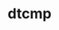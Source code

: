 ---
title: "dtcmp"
layout: cache
categories: [package, develop]
meta: {"compilers": ["cce@18.0.0", "gcc@10.3.0", "gcc@11.4.0", "gcc@7.5.0", "gcc@9.4.0", "intel-oneapi-compilers@2025.1.0"], "num_specs": 25, "num_specs_by_stack": {"e4s": 3, "e4s-cray-rhel": 3, "e4s-cray-sles": 1, "e4s-neoverse-v2": 3, "e4s-neoverse_v1": 3, "e4s-oneapi": 3, "e4s-power": 1, "radiuss": 4, "root": 25, "tutorial": 4}, "oss": ["rhel8", "sle_hpc15", "ubuntu18.04", "ubuntu20.04", "ubuntu22.04"], "platforms": ["linux"], "stacks": ["e4s", "e4s-cray-rhel", "e4s-cray-sles", "e4s-neoverse-v2", "e4s-neoverse_v1", "e4s-oneapi", "e4s-power", "radiuss", "root", "tutorial"], "targets": ["neoverse_v1", "neoverse_v2", "ppc64le", "x86_64_v3", "x86_64_v4"], "versions": ["1.1.5"]}
spec_details: [{"compiler": "cce@18.0.0", "hash": "2kddnzqqgwxxszxywjoxzl4p2jyr5nu5", "os": "rhel8", "platform": "linux", "size": "-", "stacks": ["e4s-cray-rhel", "root"], "target": "x86_64_v3", "variants": ["build_system=autotools", "+shared"], "versions": ["1.1.5"]}, {"compiler": "cce@18.0.0", "hash": "3rdfbo3ztp3rxbirbxlqmzldeua2z6wu", "os": "rhel8", "platform": "linux", "size": "-", "stacks": ["e4s-cray-rhel", "root"], "target": "x86_64_v3", "variants": ["build_system=autotools", "+shared"], "versions": ["1.1.5"]}, {"compiler": "gcc@11.4.0", "hash": "5zijvjvsqrqlfyz4dtkiwyaqyeioptmk", "os": "ubuntu22.04", "platform": "linux", "size": "-", "stacks": ["root", "tutorial"], "target": "x86_64_v3", "variants": ["build_system=autotools", "+shared"], "versions": ["1.1.5"]}, {"compiler": "gcc@7.5.0", "hash": "623jz65kid7wnjvbqpkwojen4kwsgb6j", "os": "ubuntu18.04", "platform": "linux", "size": "-", "stacks": ["radiuss", "root"], "target": "x86_64_v3", "variants": ["build_system=autotools", "+shared"], "versions": ["1.1.5"]}, {"compiler": "gcc@11.4.0", "hash": "6s5qzjji5oibz3k2syy4guzxawv5viyo", "os": "ubuntu22.04", "platform": "linux", "size": "-", "stacks": ["e4s-neoverse_v1", "root"], "target": "neoverse_v1", "variants": ["build_system=autotools", "+shared"], "versions": ["1.1.5"]}, {"compiler": "gcc@9.4.0", "hash": "75zwf2d3hhbmjnsclaxrm6wjfd5dgjej", "os": "ubuntu20.04", "platform": "linux", "size": "-", "stacks": ["e4s-power", "root"], "target": "ppc64le", "variants": ["build_system=autotools", "+shared"], "versions": ["1.1.5"]}, {"compiler": "gcc@11.4.0", "hash": "adaempc6dnfiaexqhfvcoqqaxeaaonqb", "os": "ubuntu22.04", "platform": "linux", "size": "-", "stacks": ["root", "tutorial"], "target": "x86_64_v3", "variants": ["build_system=autotools", "+shared"], "versions": ["1.1.5"]}, {"compiler": "gcc@11.4.0", "hash": "atdqfbzjjipnsgotnjrtpjbwdi43wthj", "os": "ubuntu22.04", "platform": "linux", "size": "-", "stacks": ["root", "tutorial"], "target": "x86_64_v3", "variants": ["build_system=autotools", "+shared"], "versions": ["1.1.5"]}, {"compiler": "gcc@11.4.0", "hash": "bxy3axfusjyercl3xzog3nkqpvfsmlqx", "os": "ubuntu22.04", "platform": "linux", "size": "-", "stacks": ["e4s", "root"], "target": "x86_64_v3", "variants": ["build_system=autotools", "+shared"], "versions": ["1.1.5"]}, {"compiler": "gcc@11.4.0", "hash": "bynxgctwmypey6ofqojeygeclc6p52fy", "os": "ubuntu22.04", "platform": "linux", "size": "-", "stacks": ["e4s-neoverse-v2", "root"], "target": "neoverse_v2", "variants": ["build_system=autotools", "+shared"], "versions": ["1.1.5"]}, {"compiler": "cce@18.0.0", "hash": "ca4buz4ttq5f6xxvyfmkfavxdbjmtit5", "os": "rhel8", "platform": "linux", "size": "-", "stacks": ["e4s-cray-rhel", "root"], "target": "x86_64_v3", "variants": ["build_system=autotools", "+shared"], "versions": ["1.1.5"]}, {"compiler": "gcc@11.4.0", "hash": "cumnzvd2f2dwexqiiiftjig2vfquq64z", "os": "ubuntu22.04", "platform": "linux", "size": "-", "stacks": ["e4s-neoverse_v1", "root"], "target": "neoverse_v1", "variants": ["build_system=autotools", "+shared"], "versions": ["1.1.5"]}, {"compiler": "gcc@7.5.0", "hash": "dlzhu4rhnc3uewb6g7i2qm7ix3imszoq", "os": "ubuntu18.04", "platform": "linux", "size": "-", "stacks": ["radiuss", "root"], "target": "x86_64_v3", "variants": ["build_system=autotools", "+shared"], "versions": ["1.1.5"]}, {"compiler": "gcc@11.4.0", "hash": "fefgwjeg4nkyz7gwhs7tc6yxuez3hpqv", "os": "ubuntu22.04", "platform": "linux", "size": "-", "stacks": ["e4s-neoverse-v2", "root"], "target": "neoverse_v2", "variants": ["build_system=autotools", "+shared"], "versions": ["1.1.5"]}, {"compiler": "gcc@10.3.0", "hash": "if5ny6ilh6v456uvv6zlk4akl25ydiv5", "os": "sle_hpc15", "platform": "linux", "size": "-", "stacks": ["e4s-cray-sles", "root"], "target": "x86_64_v4", "variants": ["build_system=autotools", "+shared"], "versions": ["1.1.5"]}, {"compiler": "gcc@11.4.0", "hash": "kamovelnv4oaaymla4rmk7ews6qhl45x", "os": "ubuntu22.04", "platform": "linux", "size": "-", "stacks": ["e4s", "root"], "target": "x86_64_v3", "variants": ["build_system=autotools", "+shared"], "versions": ["1.1.5"]}, {"compiler": "gcc@11.4.0", "hash": "kxlni47xqjlfajsai3ilcuwx3nltlflq", "os": "ubuntu22.04", "platform": "linux", "size": "-", "stacks": ["e4s-neoverse_v1", "root"], "target": "neoverse_v1", "variants": ["build_system=autotools", "+shared"], "versions": ["1.1.5"]}, {"compiler": "gcc@7.5.0", "hash": "lhjh36pqdvayekaofkkwnqy7pxgk7uaj", "os": "ubuntu18.04", "platform": "linux", "size": "-", "stacks": ["radiuss", "root"], "target": "x86_64_v3", "variants": ["build_system=autotools", "+shared"], "versions": ["1.1.5"]}, {"compiler": "gcc@11.4.0", "hash": "nv5cm6ckftmvuey4f26zxe6fnofldhmv", "os": "ubuntu22.04", "platform": "linux", "size": "-", "stacks": ["root", "tutorial"], "target": "x86_64_v3", "variants": ["build_system=autotools", "+shared"], "versions": ["1.1.5"]}, {"compiler": "intel-oneapi-compilers@2025.1.0", "hash": "oyf2cp25w4wqvwn3dkdpdyr5x6bpajgg", "os": "ubuntu22.04", "platform": "linux", "size": "-", "stacks": ["e4s-oneapi", "root"], "target": "x86_64_v3", "variants": ["build_system=autotools", "+shared"], "versions": ["1.1.5"]}, {"compiler": "intel-oneapi-compilers@2025.1.0", "hash": "qrhalctyvobkqu46wcu4qew2nwekjxzk", "os": "ubuntu22.04", "platform": "linux", "size": "-", "stacks": ["e4s-oneapi", "root"], "target": "x86_64_v3", "variants": ["build_system=autotools", "+shared"], "versions": ["1.1.5"]}, {"compiler": "gcc@11.4.0", "hash": "qtdgglqsvqw42eshiuxn6azgmbohks4r", "os": "ubuntu22.04", "platform": "linux", "size": "-", "stacks": ["e4s-neoverse-v2", "root"], "target": "neoverse_v2", "variants": ["build_system=autotools", "+shared"], "versions": ["1.1.5"]}, {"compiler": "intel-oneapi-compilers@2025.1.0", "hash": "ugw46pxwk6jzngrhugvdboofhvyfgyul", "os": "ubuntu22.04", "platform": "linux", "size": "-", "stacks": ["e4s-oneapi", "root"], "target": "x86_64_v3", "variants": ["build_system=autotools", "+shared"], "versions": ["1.1.5"]}, {"compiler": "gcc@11.4.0", "hash": "v7izzjzsyjtas3gbyw3tudk7rypsht6c", "os": "ubuntu22.04", "platform": "linux", "size": "-", "stacks": ["e4s", "root"], "target": "x86_64_v3", "variants": ["build_system=autotools", "+shared"], "versions": ["1.1.5"]}, {"compiler": "gcc@7.5.0", "hash": "vskxlgrol6shkhzaw6ga2dsquvk6arox", "os": "ubuntu18.04", "platform": "linux", "size": "-", "stacks": ["radiuss", "root"], "target": "x86_64_v3", "variants": ["build_system=autotools", "+shared"], "versions": ["1.1.5"]}]
---
